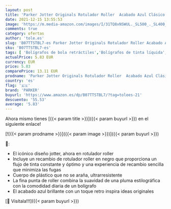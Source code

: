 ```yaml
---
layout: post
title: 'Parker Jotter Originals Rotulador Roller  Acabado Azul Clásico  Punta Fina  Tinta Negra'
date: 2021-12-15 13:55:53
image: 'https://m.media-amazon.com/images/I/31TQ8xNSWUL._SL500_._SL400_.jpg'
comments: true
category: ofertas
author: 'tole.es'
slug: 'B07TTSTBL7-es Parker Jotter Originals Rotulador Roller Acabado Azul...'
sku: 'B07TTSTBL7-es'
tags: [ 'Bolígrafos de bola retráctiles','Bolígrafos de tinta líquida','Bolígrafos y recambios','Bolígrafos, lápices y útiles de escritura','Oficina y papelería','Plumas estilográficas','parker','rotulador', ]
actualPrice: 5.83 EUR
currency: EUR
price: 5.83
comparePrice: 13.11 EUR
prodname: 'Parker Jotter Originals Rotulador Roller  Acabado Azul Clásico  Punta Fina  Tinta Negra'
country: 'es'
flag: '🇪🇸'
brand: 'PARKER'
buyurl: 'https://www.amazon.es/dp/B07TTSTBL7/?tag=tolees-21'
descuento: '55.53'
average: '5.83'
---
```


Ahora mismo tienes [{{< param title >}}]({{< param buyurl >}}) en el siguiente enlace!

[![{{< param prodname >}}]({{< param image >}})]({{< param buyurl >}})

🔎:

- El icónico diseño jotter, ahora en rotulador roller
- Incluye un recambio de rotulador roller en negro que proporciona un flujo de tinta constante y óptimo y una experiencia de recambio sencilla que minimiza las fugas
- Cuerpo de plástico que no se araña, ultrarresistente
- La fina punta de roller combina la suavidad de una pluma estilográfica con la comodidad diaria de un bolígrafo
- El acabado azul brillante con un toque retro inspira ideas originales

[🛒 Visítala!!!]({{< param buyurl >}})
